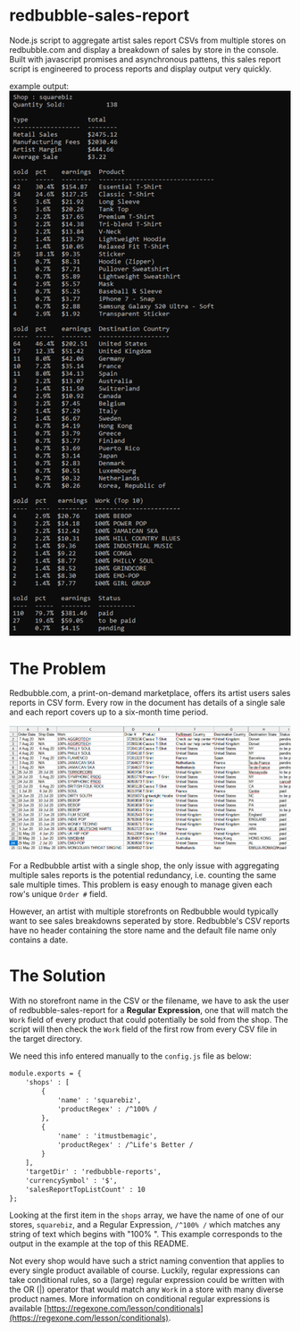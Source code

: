 # redbubble-sales-report
Node.js script to aggregate artist sales report CSVs from multiple stores on redbubble.com and display a breakdown of sales by store in the console. Built with javascript promises and asynchronous pattens, this sales report script is engineered to process reports and display output very quickly.

example output:<br>
![alt text](https://github.com/mccartymv/redbubble-sales-report/blob/main/squarebiz-earnings.png?raw=true)

# The Problem
Redbubble.com, a print-on-demand marketplace, offers its artist users sales reports in CSV form. Every row in the document has details of a single sale and each report covers up to a six-month time period.<br><br>
![alt text](https://github.com/mccartymv/redbubble-sales-report/blob/main/sales-report-screenshot.png?raw=true)<br><br>
For a Redbubble artist with a single shop, the only issue with aggregating multiple sales reports is the potential redundancy, i.e. counting the same sale multiple times. This problem is easy enough to manage given each row's unique `Order #` field. 

However, an artist with multiple storefronts on Redbubble would typically want to see sales breakdowns seperated by store. Redbubble's CSV reports have no header containing the store name and the default file name only contains a date.

# The Solution
With no storefront name in the CSV or the filename, we have to ask the user of redbubble-sales-report for a **Regular Expression**, one that will match the `Work` field of every product that could potentially be sold from the shop. The script will then check the `Work` field of the first row from every CSV file in the target directory.

We need this info entered manually to the `config.js` file as below:<br>
```
module.exports = { 
    'shops' : [
        {
            'name' : 'squarebiz',
            'productRegex' : /^100% /
        },
        {
            'name' : 'itmustbemagic',
            'productRegex' : /^Life's Better /
        }
    ],
    'targetDir' : 'redbubble-reports',
    'currencySymbol' : '$',
    'salesReportTopListCount' : 10
};
```
Looking at the first item in the `shops` array, we have the name of one of our stores, `squarebiz`, and a Regular Expression, `/^100% /` which matches any string of text which begins with "100% ". This example corresponds to the output in the example at the top of this README.

Not every shop would have such a strict naming convention that applies to every single product available of course. Luckily, regular expressions can take conditional rules, so a (large) regular expression could be written with the OR (|) operator that would match any `Work` in a store with many diverse product names. More information on conditional regular expressions is available [https://regexone.com/lesson/conditionals](https://regexone.com/lesson/conditionals).

